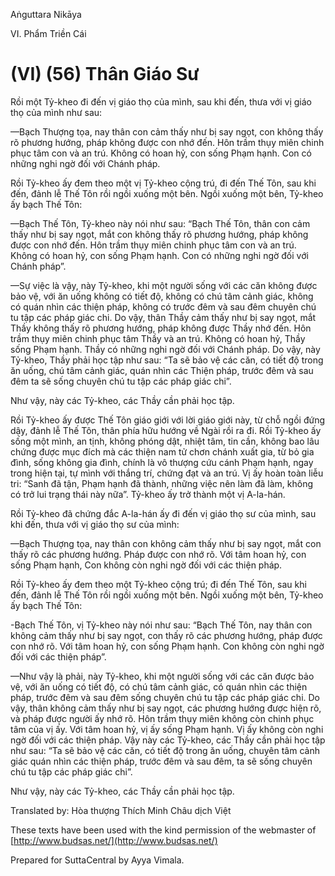  

Aṅguttara Nikāya

VI. Phẩm Triền Cái

# (VI) (56) Thân Giáo Sư

Rồi một Tỷ-kheo đi đến vị giáo thọ của mình, sau khi đến, thưa với vị giáo thọ của mình như sau:

—Bạch Thượng tọa, nay thân con cảm thấy như bị say ngọt, con không thấy rõ phương hướng, pháp không được con nhớ đến. Hôn trầm thụy miên chinh phục tâm con và an trú. Không có hoan hỷ, con sống Phạm hạnh. Con có những nghi ngờ đối với Chánh pháp.

Rồi Tỷ-kheo ấy đem theo một vị Tỷ-kheo cộng trú, đi đến Thế Tôn, sau khi đến, đảnh lễ Thế Tôn rồi ngồi xuống một bên. Ngồi xuống một bên, Tỷ-kheo ấy bạch Thế Tôn:

—Bạch Thế Tôn, Tỷ-kheo này nói như sau: “Bạch Thế Tôn, thân con cảm thấy như bị say ngọt, mắt con không thấy rõ phương hướng, pháp không được con nhớ đến. Hôn trầm thụy miên chinh phục tâm con và an trú. Không có hoan hỷ, con sống Phạm hạnh. Con có những nghi ngờ đối với Chánh pháp”.

—Sự việc là vậy, này Tỷ-kheo, khi một người sống với các căn không được bảo vệ, với ăn uống không có tiết độ, không có chú tâm cảnh giác, không có quán nhìn các thiện pháp, không có trước đêm và sau đêm chuyên chú tu tập các pháp giác chi. Do vậy, thân Thầy cảm thấy như bị say ngọt, mắt Thầy không thấy rõ phương hướng, pháp không được Thầy nhớ đến. Hôn trầm thụy miên chinh phục tâm Thầy và an trú. Không có hoan hỷ, Thầy sống Phạm hạnh. Thầy có những nghi ngờ đối với Chánh pháp. Do vậy, này Tỷ-kheo, Thầy phải học tập như sau: “Ta sẽ bảo vệ các căn, có tiết độ trong ăn uống, chú tâm cảnh giác, quán nhìn các Thiện pháp, trước đêm và sau đêm ta sẽ sống chuyên chú tu tập các pháp giác chi”.

Như vậy, này các Tỷ-kheo, các Thầy cần phải học tập.

Rồi Tỷ-kheo ấy được Thế Tôn giáo giới với lời giáo giới này, từ chỗ ngồi đứng dậy, đảnh lễ Thế Tôn, thân phía hữu hướng về Ngài rồi ra đi. Rồi Tỷ-kheo ấy sống một mình, an tịnh, không phóng dật, nhiệt tâm, tin cần, không bao lâu chứng được mục đích mà các thiện nam tử chơn chánh xuất gia, từ bỏ gia đình, sống không gia đình, chính là vô thượng cứu cánh Phạm hạnh, ngay trong hiện tại, tự mình với thắng trí, chứng đạt và an trú. Vị ấy hoàn toàn liễu tri: “Sanh đã tận, Phạm hạnh đã thành, những việc nên làm đã làm, không có trở lui trạng thái này nữa”. Tỷ-kheo ấy trở thành một vị A-la-hán.

Rồi Tỷ-kheo đã chứng đắc A-la-hán ấy đi đến vị giáo thọ sư của mình, sau khi đến, thưa với vị giáo thọ sư của mình:

—Bạch Thượng tọa, nay thân con không cảm thấy như bị say ngọt, mắt con thấy rõ các phương hướng. Pháp được con nhớ rõ. Với tâm hoan hỷ, con sống Phạm hạnh, Con không còn nghi ngờ đối với các thiện pháp.

Rồi Tỷ-kheo ấy đem theo một Tỷ-kheo cộng trú; đi đến Thế Tôn, sau khi đến, đảnh lễ Thế Tôn rồi ngồi xuống một bên. Ngồi xuống một bên, Tỷ-kheo ấy bạch Thế Tôn:

\-Bạch Thế Tôn, vị Tỷ-kheo này nói như sau: “Bạch Thế Tôn, nay thân con không cảm thấy như bị say ngọt, con thấy rõ các phương hướng, pháp được con nhớ rõ. Với tâm hoan hỷ, con sống Phạm hạnh. Con không còn nghi ngờ đối với các thiện pháp”.

—Như vậy là phải, này Tỷ-kheo, khi một người sống với các căn được bảo vệ, với ăn uống có tiết độ, có chú tâm cảnh giác, có quán nhìn các thiện pháp, trước đêm và sau đêm sống chuyên chú tu tập các pháp giác chi. Do vậy, thân không cảm thấy như bị say ngọt, các phương hướng được hiện rõ, và pháp được người ấy nhớ rõ. Hôn trầm thụy miên không còn chinh phục tâm của vị ấy. Với tâm hoan hỷ, vị ấy sống Phạm hạnh. Vị ấy không còn nghi ngờ đối với các thiện pháp. Vậy này các Tỷ-kheo, các Thầy cần phải học tập như sau: “Ta sẽ bảo vệ các căn, có tiết độ trong ăn uống, chuyên tâm cảnh giác quán nhìn các thiện pháp, trước đêm và sau đêm, ta sẽ sống chuyên chú tu tập các pháp giác chi”.

Như vậy, này các Tỷ-kheo, các Thầy cần phải học tập.

Translated by: Hòa thượng Thích Minh Châu dịch Việt

These texts have been used with the kind permission of the webmaster of [http://www.budsas.net/](http://www.budsas.net/)

Prepared for SuttaCentral by Ayya Vimala.